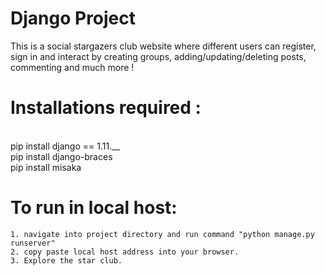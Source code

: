 # Django Project
This is a social stargazers club website where different users can register, sign in and interact by creating groups, adding/updating/deleting posts, commenting and much more !
<br>
# Installations required :
<br/> pip install django == 1.11.__<br/>
pip install django-braces<br/>
pip install misaka<br/>
# To run in local host:<br/>
    1. navigate into project directory and run command "python manage.py runserver"
    2. copy paste local host address into your browser.
    3. Explore the star club.
